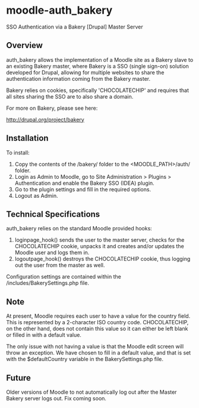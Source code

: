 moodle-auth_bakery
==================

SSO Authentication via a Bakery [Drupal] Master Server


Overview
--------

auth_bakery allows the implementation of a Moodle site as a Bakery slave to an existing Bakery master, where Bakery is a SSO (single sign-on) solution developed for Drupal, allowing for multiple websites to share the authentication information coming from the Bakery master.

Bakery relies on cookies, specifically 'CHOCOLATECHIP' and requires that all sites sharing the SSO are to also share a domain.

For more on Bakery, please see here:

http://drupal.org/project/bakery


Installation
------------

To install:

1. Copy the contents of the /bakery/ folder to the <MOODLE_PATH>/auth/ folder.
2. Login as Admin to Moodle, go to Site Administration > Plugins > Authentication and enable the Bakery SSO (IDEA) plugin.
3. Go to the plugin settings and fill in the required options.
4. Logout as Admin.


Technical Specifications
------------------------

auth_bakery relies on the standard Moodle provided hooks:

1. loginpage_hook() sends the user to the master server, checks for the CHOCOLATECHIP cookie, unpacks it and creates and/or updates the Moodle user and logs them in.
2. logoutpage_hook() destroys the CHOCOLATECHIP cookie, thus logging out the user from the master as well.

Configuration settings are contained within the /includes/BakerySettings.php file.


Note
----

At present, Moodle requires each user to have a value for the country field. This is represented by a 2-character ISO country code. CHOCOLATECHIP, on the other hand, does not contain this value so it can either be left blank or filled in with a default value.

The only issue with not having a value is that the Moodle edit screen will throw an exception. We have chosen to fill in a default value, and that is set with the $defaultCountry variable in the BakerySettings.php file.

Future
------

Older versions of Moodle to not automatically log out after the Master Bakery server logs out. Fix coming soon.
